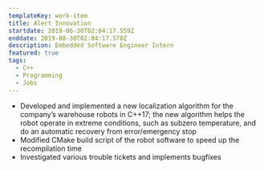 ```yaml
---
templateKey: work-item
title: Alert Innovation
startdate: 2019-06-30T02:04:17.559Z
enddate: 2019-08-30T02:04:17.570Z
description: Embedded Software Engineer Intern
featured: true
tags:
  - C++
  - Programming
  - Jobs
---
```


- Developed and implemented a new localization algorithm for the company’s warehouse robots in C++17; the new algorithm helps the robot operate in extreme conditions, such as subzero temperature, and do an automatic recovery from error/emergency stop
- Modified CMake build script of the robot software to speed up the recompilation time
- Investigated various trouble tickets and implements bugfixes
